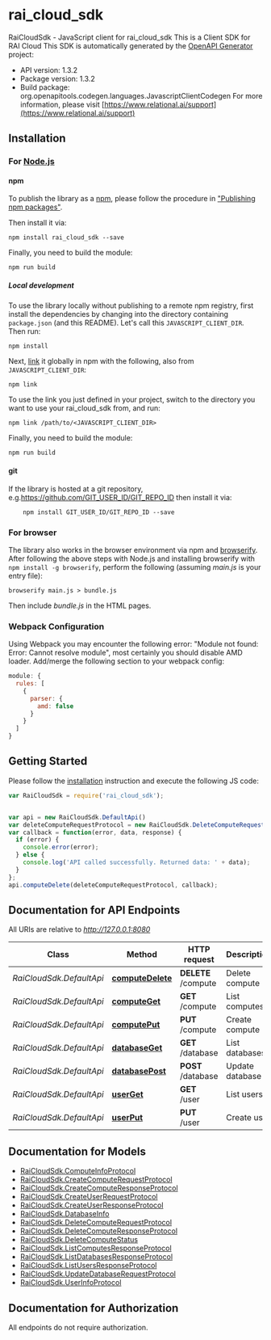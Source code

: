 # rai_cloud_sdk

RaiCloudSdk - JavaScript client for rai_cloud_sdk
This is a Client SDK for RAI Cloud
This SDK is automatically generated by the [OpenAPI Generator](https://openapi-generator.tech) project:

- API version: 1.3.2
- Package version: 1.3.2
- Build package: org.openapitools.codegen.languages.JavascriptClientCodegen
For more information, please visit [https://www.relational.ai/support](https://www.relational.ai/support)

## Installation

### For [Node.js](https://nodejs.org/)

#### npm

To publish the library as a [npm](https://www.npmjs.com/), please follow the procedure in ["Publishing npm packages"](https://docs.npmjs.com/getting-started/publishing-npm-packages).

Then install it via:

```shell
npm install rai_cloud_sdk --save
```

Finally, you need to build the module:

```shell
npm run build
```

##### Local development

To use the library locally without publishing to a remote npm registry, first install the dependencies by changing into the directory containing `package.json` (and this README). Let's call this `JAVASCRIPT_CLIENT_DIR`. Then run:

```shell
npm install
```

Next, [link](https://docs.npmjs.com/cli/link) it globally in npm with the following, also from `JAVASCRIPT_CLIENT_DIR`:

```shell
npm link
```

To use the link you just defined in your project, switch to the directory you want to use your rai_cloud_sdk from, and run:

```shell
npm link /path/to/<JAVASCRIPT_CLIENT_DIR>
```

Finally, you need to build the module:

```shell
npm run build
```

#### git

If the library is hosted at a git repository, e.g.https://github.com/GIT_USER_ID/GIT_REPO_ID
then install it via:

```shell
    npm install GIT_USER_ID/GIT_REPO_ID --save
```

### For browser

The library also works in the browser environment via npm and [browserify](http://browserify.org/). After following
the above steps with Node.js and installing browserify with `npm install -g browserify`,
perform the following (assuming *main.js* is your entry file):

```shell
browserify main.js > bundle.js
```

Then include *bundle.js* in the HTML pages.

### Webpack Configuration

Using Webpack you may encounter the following error: "Module not found: Error:
Cannot resolve module", most certainly you should disable AMD loader. Add/merge
the following section to your webpack config:

```javascript
module: {
  rules: [
    {
      parser: {
        amd: false
      }
    }
  ]
}
```

## Getting Started

Please follow the [installation](#installation) instruction and execute the following JS code:

```javascript
var RaiCloudSdk = require('rai_cloud_sdk');


var api = new RaiCloudSdk.DefaultApi()
var deleteComputeRequestProtocol = new RaiCloudSdk.DeleteComputeRequestProtocol(); // {DeleteComputeRequestProtocol} Compute to be deleted
var callback = function(error, data, response) {
  if (error) {
    console.error(error);
  } else {
    console.log('API called successfully. Returned data: ' + data);
  }
};
api.computeDelete(deleteComputeRequestProtocol, callback);

```

## Documentation for API Endpoints

All URIs are relative to *http://127.0.0.1:8080*

Class | Method | HTTP request | Description
------------ | ------------- | ------------- | -------------
*RaiCloudSdk.DefaultApi* | [**computeDelete**](docs/DefaultApi.md#computeDelete) | **DELETE** /compute | Delete compute
*RaiCloudSdk.DefaultApi* | [**computeGet**](docs/DefaultApi.md#computeGet) | **GET** /compute | List computes
*RaiCloudSdk.DefaultApi* | [**computePut**](docs/DefaultApi.md#computePut) | **PUT** /compute | Create compute
*RaiCloudSdk.DefaultApi* | [**databaseGet**](docs/DefaultApi.md#databaseGet) | **GET** /database | List databases
*RaiCloudSdk.DefaultApi* | [**databasePost**](docs/DefaultApi.md#databasePost) | **POST** /database | Update database
*RaiCloudSdk.DefaultApi* | [**userGet**](docs/DefaultApi.md#userGet) | **GET** /user | List users
*RaiCloudSdk.DefaultApi* | [**userPut**](docs/DefaultApi.md#userPut) | **PUT** /user | Create user


## Documentation for Models

 - [RaiCloudSdk.ComputeInfoProtocol](docs/ComputeInfoProtocol.md)
 - [RaiCloudSdk.CreateComputeRequestProtocol](docs/CreateComputeRequestProtocol.md)
 - [RaiCloudSdk.CreateComputeResponseProtocol](docs/CreateComputeResponseProtocol.md)
 - [RaiCloudSdk.CreateUserRequestProtocol](docs/CreateUserRequestProtocol.md)
 - [RaiCloudSdk.CreateUserResponseProtocol](docs/CreateUserResponseProtocol.md)
 - [RaiCloudSdk.DatabaseInfo](docs/DatabaseInfo.md)
 - [RaiCloudSdk.DeleteComputeRequestProtocol](docs/DeleteComputeRequestProtocol.md)
 - [RaiCloudSdk.DeleteComputeResponseProtocol](docs/DeleteComputeResponseProtocol.md)
 - [RaiCloudSdk.DeleteComputeStatus](docs/DeleteComputeStatus.md)
 - [RaiCloudSdk.ListComputesResponseProtocol](docs/ListComputesResponseProtocol.md)
 - [RaiCloudSdk.ListDatabasesResponseProtocol](docs/ListDatabasesResponseProtocol.md)
 - [RaiCloudSdk.ListUsersResponseProtocol](docs/ListUsersResponseProtocol.md)
 - [RaiCloudSdk.UpdateDatabaseRequestProtocol](docs/UpdateDatabaseRequestProtocol.md)
 - [RaiCloudSdk.UserInfoProtocol](docs/UserInfoProtocol.md)


## Documentation for Authorization

All endpoints do not require authorization.

